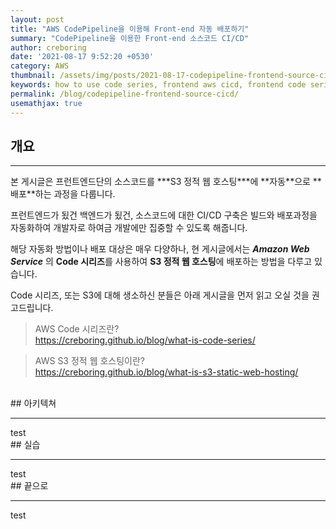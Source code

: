 ```yaml
---
layout: post
title: "AWS CodePipeline을 이용해 Front-end 자동 배포하기"
summary: "CodePipeline을 이용한 Front-end 소스코드 CI/CD"
author: creboring
date: '2021-08-17 9:52:20 +0530'
category: AWS
thumbnail: /assets/img/posts/2021-08-17-codepipeline-frontend-source-cicd_title.png
keywords: how to use code series, frontend aws cicd, frontend code series
permalink: /blog/codepipeline-frontend-source-cicd/
usemathjax: true
---
```

## 개요
<hr>
본 게시글은 프런트엔드단의 소스코드를 ***S3 정적 웹 호스팅***에 **자동**으로 **배포**하는 과정을 다룹니다.

프런트엔드가 됬건 백엔드가 됬건, 소스코드에 대한 CI/CD 구축은 빌드와 배포과정을 자동화하여 개발자로 하여금 개발에만 집중할 수 있도록 해줍니다.

해당 자동화 방법이나 배포 대상은 매우 다양하나, 현 게시글에서는 ***Amazon Web Service*** 의 **Code 시리즈**를 사용하여 **S3 정적 웹 호스팅**에 배포하는 방법을 다루고 있습니다.

Code 시리즈, 또는 S3에 대해 생소하신 분들은 아래 게시글을 먼저 읽고 오실 것을 권고드립니다.
> AWS Code 시리즈란?<br>
https://creboring.github.io/blog/what-is-code-series/

> AWS S3 정적 웹 호스팅이란?<br>
https://creboring.github.io/blog/what-is-s3-static-web-hosting/

<br>
## 아키텍쳐
<hr>
test

<br>
## 실습
<hr>
test

<br>
## 끝으로
<hr>
test

